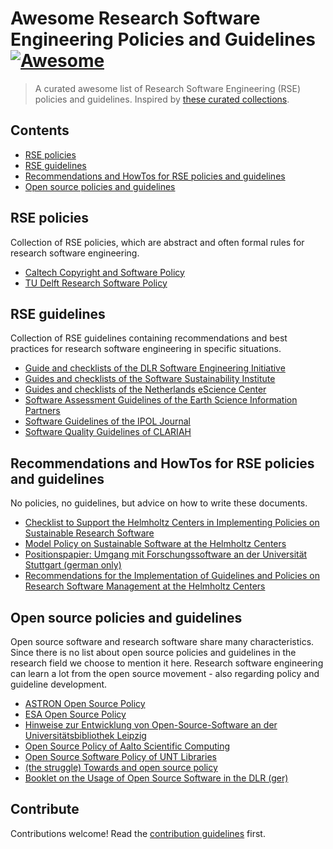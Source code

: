 # Awesome Research Software Engineering Policies and Guidelines [![Awesome](https://awesome.re/badge.svg)](https://awesome.re)

> A curated awesome list of Research Software Engineering (RSE) policies and guidelines. Inspired by [these curated collections](https://github.com/sindresorhus/awesome).


## Contents
- [RSE policies](#rse-policies)
- [RSE guidelines](#rse-guidelines)
- [Recommendations and HowTos for RSE policies and guidelines](#recommendations-and-howtos-for-rse-policies-and-guidelines)
- [Open source policies and guidelines](#open-source-policies-and-guidelines)

## RSE policies
Collection of RSE policies, which are abstract and often formal rules for research software engineering.

- [Caltech Copyright and Software Policy](https://innovation.caltech.edu/patents-licensing/policies/caltech-copyright-and-software-policy)
- [TU Delft Research Software Policy](https://doi.org/10.5281/zenodo.4629661)

## RSE guidelines
Collection of RSE guidelines containing recommendations and best practices for research software engineering in specific situations.

- [Guide and checklists of the DLR Software Engineering Initiative](https://rse.dlr.de/01_guidelines.html)
- [Guides and checklists of the Software Sustainability Institute](https://www.software.ac.uk/guides)
- [Guides and checklists of the Netherlands eScience Center](https://guide.esciencecenter.nl/#/)
- [Software Assessment Guidelines of the Earth Science Information Partners](https://esipfed.github.io/Software-Assessment-Guidelines/)
- [Software Guidelines of the IPOL Journal](https://tools.ipol.im/wiki/ref/software_guidelines/)
- [Software Quality Guidelines of CLARIAH](https://github.com/CLARIAH/software-quality-guidelines)

## Recommendations and HowTos for RSE policies and guidelines
No policies, no guidelines, but advice on how to write these documents.

- [Checklist to Support the Helmholtz Centers in Implementing Policies on Sustainable Research Software](https://doi.org/10.48440/os.helmholtz.038)
- [Model Policy on Sustainable Software at the Helmholtz Centers](https://doi.org/10.48440/os.helmholtz.041)
- [Positionspapier: Umgang mit Forschungssoftware an der Universität Stuttgart (german only)](https://elib.uni-stuttgart.de/bitstream/11682/11195/1/positionspapier.pdf)
- [Recommendations for the Implementation of Guidelines and Policies on Research Software Management at the Helmholtz Centers](https://doi.org/10.48440/os.helmholtz.040)

## Open source policies and guidelines
Open source software and research software share many characteristics. Since there is no list about open source policies and guidelines in the research field we choose to mention it here. Research software engineering can learn a lot from the open source movement - also regarding policy and guideline development.

- [ASTRON Open Source Policy](https://doi.org/10.5281/zenodo.3479828)
- [ESA Open Source Policy](https://essr.esa.int/esa-open-source-policy)
- [Hinweise zur Entwicklung von Open-Source-Software an der Universitätsbibliothek Leipzig](https://doi.org/10.5281/zenodo.6412930)
- [Open Source Policy of Aalto Scientific Computing](https://scicomp.aalto.fi/aalto/opensource-policy/)
- [Open Source Software Policy of UNT Libraries](https://library.unt.edu/policies/open-source-software/)
- [(the struggle) Towards and open source policy](https://arxiv.org/abs/1911.00534v1)
- [Booklet on the Usage of Open Source Software in the DLR (ger)](https://www.dlr.de/tm/PortalData/43/Resources/dokumente/tm_dokumente/OpenSource-Software_DLR_2022.pdf)

## Contribute

Contributions welcome! Read the [contribution guidelines](contributing.md) first.
